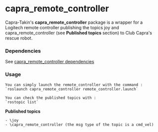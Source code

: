 # capra_remote_controller

 Capra-Takin's **capra_remote_controller** package is a wrapper for
 a Logitech remote controller publishing the topics joy and capra_remote_controller 
 (see **Published topics** section) to Club Capra's rescue robot.

### Dependencies

See [capra_remote_controller dependencies](doc/dependencies.md)

### Usage

    You can simply launch the remote_controller with the command : 
    `roslaunch capra_remote_controller remote_controller.launch`

    You can check the published topics with :
    `rostopic list`

**Published topics**

    - \joy
    - \capra_remote_controller (the msg type of the topic is a cmd_vel)